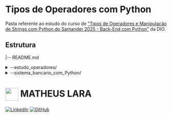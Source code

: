 # Tipos de Operadores com Python

Pasta referente ao estudo do curso de ["Tipos de Operadores e Manipulação de Strings com Python do Santander 2025 - Back-End com Python"](https://web.dio.me/track/santander-2025-python-back-end) da DIO.

## Estrutura
|-- README.md
<details><summary>--estudo_operadores/</summary>
<p>---- ESTUDO_OPERADORES.md</p>
<p>---- operadores_de_associacao.py</p>
<p>---- operadores_logicos.py</p>
<p>---- operador_identidade.py</p>
<p>---- operadores_de_atribuicao.py</p>
<p>---- operadores_aritmeticos.py</p>
<p>---- operadores_de_comparacao.py</p>
</details>
<details><summary>--sistema_bancario_com_Python/</summary>
<p>---- SISTEMA_BANCARIO_V1.md</p>
<p>---- sistema_bancario_v1.py</p>
</details>

##
##
<h1>
    <a href="https://www.dio.me/users/matfis">
     <img align="center" width="40px" src="https://hermes.digitalinnovation.one/assets/diome/logo-minimized.png"></a>
    <span> MATHEUS LARA</span>
</h1>

[![LinkedIn](https://img.shields.io/badge/LinkedIn-0077B5?style=for-the-badge&logo=linkedin&logoColor=white)](https://www.linkedin.com/in/laramatheus/)
[![GitHub](https://img.shields.io/badge/GitHub-100000?style=for-the-badge&logo=github&logoColor=white)](https://github.com/mathfis)
